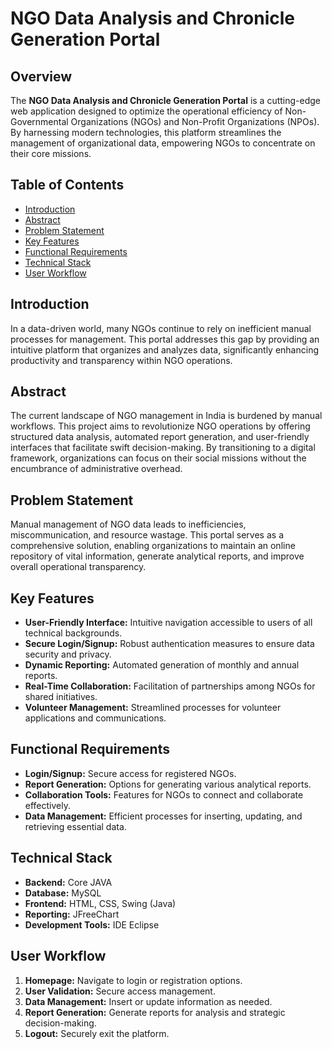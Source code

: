 # NGO Data Analysis and Chronicle Generation Portal

## Overview

The **NGO Data Analysis and Chronicle Generation Portal** is a cutting-edge web application designed to optimize the operational efficiency of Non-Governmental Organizations (NGOs) and Non-Profit Organizations (NPOs). By harnessing modern technologies, this platform streamlines the management of organizational data, empowering NGOs to concentrate on their core missions.

## Table of Contents

- [Introduction](#introduction)
- [Abstract](#abstract)
- [Problem Statement](#problem-statement)
- [Key Features](#key-features)
- [Functional Requirements](#functional-requirements)
- [Technical Stack](#technical-stack)
- [User Workflow](#user-workflow)

## Introduction

In a data-driven world, many NGOs continue to rely on inefficient manual processes for management. This portal addresses this gap by providing an intuitive platform that organizes and analyzes data, significantly enhancing productivity and transparency within NGO operations.

## Abstract

The current landscape of NGO management in India is burdened by manual workflows. This project aims to revolutionize NGO operations by offering structured data analysis, automated report generation, and user-friendly interfaces that facilitate swift decision-making. By transitioning to a digital framework, organizations can focus on their social missions without the encumbrance of administrative overhead.

## Problem Statement

Manual management of NGO data leads to inefficiencies, miscommunication, and resource wastage. This portal serves as a comprehensive solution, enabling organizations to maintain an online repository of vital information, generate analytical reports, and improve overall operational transparency.

## Key Features

- **User-Friendly Interface:** Intuitive navigation accessible to users of all technical backgrounds.
- **Secure Login/Signup:** Robust authentication measures to ensure data security and privacy.
- **Dynamic Reporting:** Automated generation of monthly and annual reports.
- **Real-Time Collaboration:** Facilitation of partnerships among NGOs for shared initiatives.
- **Volunteer Management:** Streamlined processes for volunteer applications and communications.

## Functional Requirements

- **Login/Signup:** Secure access for registered NGOs.
- **Report Generation:** Options for generating various analytical reports.
- **Collaboration Tools:** Features for NGOs to connect and collaborate effectively.
- **Data Management:** Efficient processes for inserting, updating, and retrieving essential data.

## Technical Stack

- **Backend:** Core JAVA
- **Database:** MySQL
- **Frontend:** HTML, CSS, Swing (Java)
- **Reporting:** JFreeChart
- **Development Tools:** IDE Eclipse

## User Workflow

1. **Homepage:** Navigate to login or registration options.
2. **User Validation:** Secure access management.
3. **Data Management:** Insert or update information as needed.
4. **Report Generation:** Generate reports for analysis and strategic decision-making.
5. **Logout:** Securely exit the platform.
